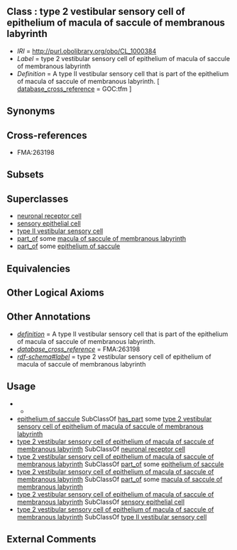 
## Class : type 2 vestibular sensory cell of epithelium of macula of saccule of membranous labyrinth

 * *IRI* = http://purl.obolibrary.org/obo/CL_1000384
 * *Label* = type 2 vestibular sensory cell of epithelium of macula of saccule of membranous labyrinth
 * *Definition* = A type II vestibular sensory cell that is part of the epithelium of macula of saccule of membranous labyrinth. [ [database_cross_reference](../../ef/oboInOwl#hasDbXref.md) = GOC:tfm ]

## Synonyms


## Cross-references

 * FMA:263198

## Subsets


## Superclasses

 * [neuronal receptor cell](../../CL/06/CL_0000006.md)
 * [sensory epithelial cell](../../CL/98/CL_0000098.md)
 * [type II vestibular sensory cell](../../CL/69/CL_0002069.md)
 * [part_of](../../BFO/50/BFO_0000050.md) some [macula of saccule of membranous labyrinth](../../UBERON/12/UBERON_0002212.md)
 * [part_of](../../BFO/50/BFO_0000050.md) some [epithelium of saccule](../../UBERON/42/UBERON_0003242.md)

## Equivalencies


## Other Logical Axioms


## Other Annotations

 * *[definition](../../IAO/15/IAO_0000115.md)* = A type II vestibular sensory cell that is part of the epithelium of macula of saccule of membranous labyrinth.
 * *[database_cross_reference](../../ef/oboInOwl#hasDbXref.md)* = FMA:263198
 * *[rdf-schema#label](../../el/rdf-schema#label.md)* = type 2 vestibular sensory cell of epithelium of macula of saccule of membranous labyrinth

## Usage

 * -
 * [epithelium of saccule](../../UBERON/42/UBERON_0003242.md) SubClassOf [has_part](../../BFO/51/BFO_0000051.md) some [type 2 vestibular sensory cell of epithelium of macula of saccule of membranous labyrinth](../../CL/84/CL_1000384.md)
 * [type 2 vestibular sensory cell of epithelium of macula of saccule of membranous labyrinth](../../CL/84/CL_1000384.md) SubClassOf [neuronal receptor cell](../../CL/06/CL_0000006.md)
 * [type 2 vestibular sensory cell of epithelium of macula of saccule of membranous labyrinth](../../CL/84/CL_1000384.md) SubClassOf [part_of](../../BFO/50/BFO_0000050.md) some [epithelium of saccule](../../UBERON/42/UBERON_0003242.md)
 * [type 2 vestibular sensory cell of epithelium of macula of saccule of membranous labyrinth](../../CL/84/CL_1000384.md) SubClassOf [part_of](../../BFO/50/BFO_0000050.md) some [macula of saccule of membranous labyrinth](../../UBERON/12/UBERON_0002212.md)
 * [type 2 vestibular sensory cell of epithelium of macula of saccule of membranous labyrinth](../../CL/84/CL_1000384.md) SubClassOf [sensory epithelial cell](../../CL/98/CL_0000098.md)
 * [type 2 vestibular sensory cell of epithelium of macula of saccule of membranous labyrinth](../../CL/84/CL_1000384.md) SubClassOf [type II vestibular sensory cell](../../CL/69/CL_0002069.md)

## External Comments

